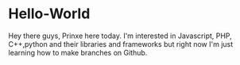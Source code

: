 # Hello-World
Hey there guys,
Prinxe here today. I'm interested in Javascript, PHP, C++,python and their libraries and frameworks but right now I'm just learning how to make branches on Github.
